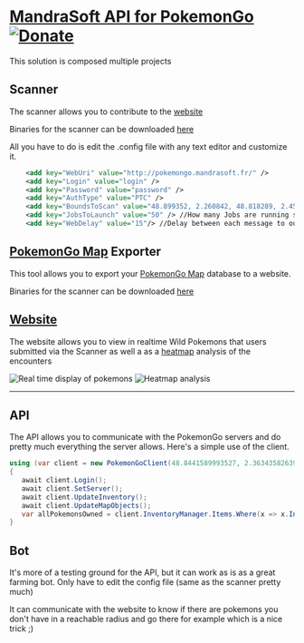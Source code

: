 [MandraSoft API for PokemonGo](https://github.com/Mandrakia/Mandrasoft.PokemonGo)[![Donate](https://img.shields.io/badge/Donate-PayPal-green.svg)](https://paypal.me/MandraSoft)
=====


This solution is composed multiple projects


Scanner
-------------
The scanner allows you to contribute to the [website](#website)

Binaries for the scanner can be downloaded [here](http://pokemongo.mandrasoft.fr/releases/Pokescanner.zip)

All you have to do is edit the .config file with any text editor and customize it.
```XML
    <add key="WebUri" value="http://pokemongo.mandrasoft.fr/" />
    <add key="Login" value="login" />
    <add key="Password" value="password" />
    <add key="AuthType" value="PTC" />
    <add key="BoundsToScan" value="48.899352, 2.260842, 48.818289, 2.454376" /> <!-- 2 points to make a Rectangle (Lat,lnt,lat,lng)-->
    <add key="JobsToLaunch" value="50" /> //How many Jobs are running simultaneously
    <add key="WebDelay" value="15"/> //Delay between each message to our server.
```
[PokemonGo Map](https://github.com/AHAAAAAAA/PokemonGo-Map) Exporter
-------------
This tool allows you to export your [PokemonGo Map](https://github.com/AHAAAAAAA/PokemonGo-Map)  database to a website.

Binaries for the scanner can be downloaded [here](http://pokemongo.mandrasoft.fr/releases/PokemonGoExporter.zip)

[Website](http://pokemongo.mandrasoft.fr/)
-------------

The website allows you to view in realtime Wild Pokemons that users submitted via the Scanner as well a as a [heatmap](http://pokemongo.mandrasoft.fr/heatmap.html) analysis of the encounters

![Real time display of pokemons](http://i.imgur.com/fcFXnef.png)
![Heatmap analysis](http://i.imgur.com/ERp0yXW.jpg)

----------
API
-------------
The API allows you to communicate with the PokemonGo servers and do pretty much everything the server allows.
Here's a simple use of the client.

```C#
using (var client = new PokemonGoClient(48.8441589993527, 2.36343582639852))
{
   await client.Login();
   await client.SetServer();
   await client.UpdateInventory();
   await client.UpdateMapObjects();
   var allPokemonsOwned = client.InventoryManager.Items.Where(x => x.InventoryItemData.PokedexEntry?.TimesCaptured > 0).Select(x => x.InventoryItemData.PokedexEntry.PokedexEntryNumber);
}
```

Bot
----------

It's more of a testing ground for the API, but it can work as is as a great farming bot.
Only have to edit the config file (same as the scanner pretty much)

It can communicate with the website to know if there are pokemons you don't have in a reachable radius and go there for example which is a nice trick ;)
